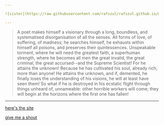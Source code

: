 ```yaml
---

![sister](https://raw.githubusercontent.com/rafszul/rafszul.github.io/master/images/sister-4.png)

---
```


> A poet makes himself a visionary through a long, boundless, and systematised disorganisation of all the senses. All forms of love, of suffering, of madness; he searches himself, he exhausts within himself all poisons, and preserves their quintessences. Unspeakable torment, where he will need the greatest faith, a superhuman strength, where he becomes all men the great invalid, the great criminal, the great accursed--and the Supreme Scientist! For he attains the unknown! Because he has cultivated his soul, already rich, more than anyone! He attains the unknown, and if, demented, he finally loses the understanding of his visions, he will at least have seen them! So what if he is destroyed in his ecstatic flight through things unheard of, unnameable: other horrible workers will come; they will begin at the horizons where the first one has fallen!

---

[here's the site](http://rafszul.github.io/)

[give me a shout](mailto:rafszul@wearetheplaymakers.com)
